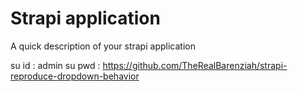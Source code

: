 # Strapi application

A quick description of your strapi application


su id : admin
su pwd : https://github.com/TheRealBarenziah/strapi-reproduce-dropdown-behavior